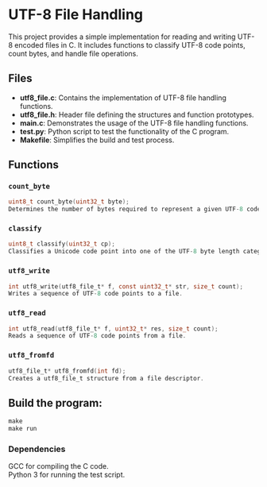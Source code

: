 # UTF-8 File Handling

This project provides a simple implementation for reading and writing UTF-8 encoded files in C. It includes functions to classify UTF-8 code points, count bytes, and handle file operations.

## Files

- **utf8_file.c**: Contains the implementation of UTF-8 file handling functions.
- **utf8_file.h**: Header file defining the structures and function prototypes.
- **main.c**: Demonstrates the usage of the UTF-8 file handling functions.
- **test.py**: Python script to test the functionality of the C program.
- **Makefile**: Simplifies the build and test process.

## Functions

### `count_byte`
```c
uint8_t count_byte(uint32_t byte);
Determines the number of bytes required to represent a given UTF-8 code point.
```

### `classify`
```c
uint8_t classify(uint32_t cp);
Classifies a Unicode code point into one of the UTF-8 byte length categories.
```
### `utf8_write`
```c
int utf8_write(utf8_file_t* f, const uint32_t* str, size_t count);
Writes a sequence of UTF-8 code points to a file.
```
### `utf8_read`
```c
int utf8_read(utf8_file_t* f, uint32_t* res, size_t count);
Reads a sequence of UTF-8 code points from a file.
```
### `utf8_fromfd`
```c
utf8_file_t* utf8_fromfd(int fd);
Creates a utf8_file_t structure from a file descriptor.
```
## Build the program:
```c 
make
make run
```

### Dependencies

GCC for compiling the C code. \
Python 3 for running the test script.

